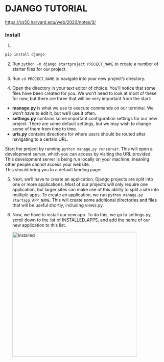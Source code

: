 # DJANGO TUTORIAL
https://cs50.harvard.edu/web/2020/notes/3/
### Install 
1)
```html
pip install django
```

2) Run ``` python -m django startproject PROJECT_NAME ``` to create a number of starter files for our project.  

3) Run ``` cd PROJECT_NAME ``` to navigate into your new project’s directory.  

4) Open the directory in your text editor of choice. You’ll notice that some files have been created for you. We won’t need to look at most of these for now, but there are three that will be very important from the start:  

- **manage.py** is what we use to execute commands on our terminal. We won’t have to edit it, but we’ll use it often.
- **settings.py** contains some important configuration settings for our new project. There are some default settings, but we may wish to change some of them from time to time.
- **urls.py** contains directions for where users should be routed after navigating to a certain URL.
  
Start the project by running ``` python manage.py runserver ```. This will open a development server, which you can access by visiting the URL provided. This development server is being run locally on your machine, meaning other people cannot access your website.  
This should bring you to a default landing page:  

5) Next, we’ll have to create an application. Django projects are split into one or more applications. Most of our projects will only require one application, but larger sites can make use of this ability to split a site into multiple apps.
To create an application, we run ``` python manage.py startapp APP_NAME ```. This will create some additional directories and files that will be useful shortly, including views.py.

6) Now, we have to install our new app. To do this, we go to settings.py, scroll down to the list of INSTALLED_APPS, and add the name of our new application to this list.
   
   <img width="407" alt="installed" src="https://github.com/Ligohtml/djangotutorial/assets/150527102/9523886a-140c-4115-9bb0-b6616ec0e92d">
